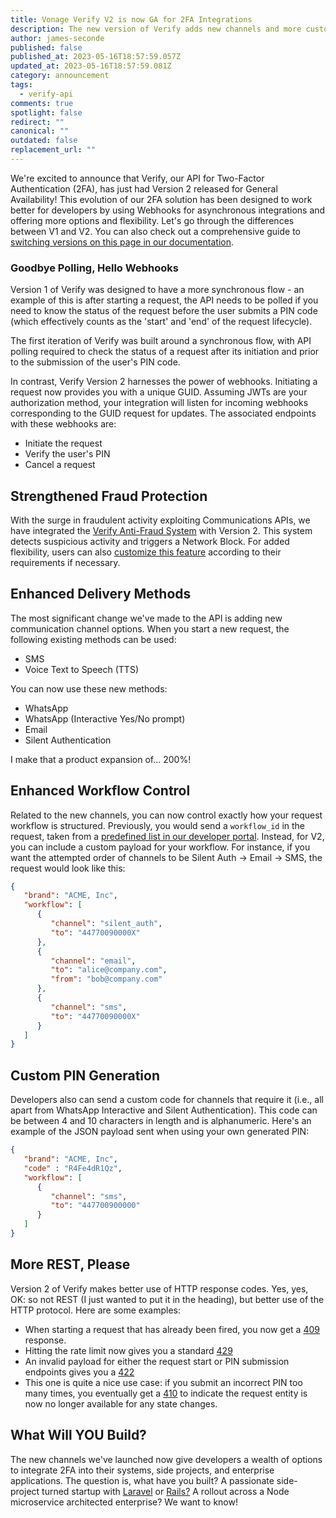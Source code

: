 ```yaml
---
title: Vonage Verify V2 is now GA for 2FA Integrations
description: The new version of Verify adds new channels and more customisation
author: james-seconde
published: false
published_at: 2023-05-16T18:57:59.057Z
updated_at: 2023-05-16T18:57:59.081Z
category: announcement
tags:
  - verify-api
comments: true
spotlight: false
redirect: ""
canonical: ""
outdated: false
replacement_url: ""
---
```

We're excited to announce that Verify, our API for Two-Factor Authentication (2FA), has just had Version 2 released for General Availability! This evolution of our 2FA solution has been designed to work better for developers by using Webhooks for asynchronous integrations and offering more options and flexibility. Let's go through the differences between V1 and V2. You can also check out a comprehensive guide to [switching versions on this page in our documentation](https://developer.vonage.com/en/verify/verify-v2/guides/verify-migration-guide).

### Goodbye Polling, Hello Webhooks

Version 1 of Verify was designed to have a more synchronous flow - an example of this is after starting a request, the API needs to be polled if you need to know the status of the request before the user submits a PIN code (which effectively counts as the 'start' and 'end' of the request lifecycle).

The first iteration of Verify was built around a synchronous flow, with API polling required to check the status of a request after its initiation and prior to the submission of the user's PIN code.

In contrast, Verify Version 2 harnesses the power of webhooks. Initiating a request now provides you with a unique GUID. Assuming JWTs are your authorization method, your integration will listen for incoming webhooks corresponding to the GUID request for updates. The associated endpoints with these webhooks are:

-   Initiate the request
-   Verify the user's PIN
-   Cancel a request

## Strengthened Fraud Protection

With the surge in fraudulent activity exploiting Communications APIs, we have integrated the [Verify Anti-Fraud System](https://developer.vonage.com/en/verify/verify-v2/guides/v2-anti-fraud) with Version 2. This system detects suspicious activity and triggers a Network Block. For added flexibility, users can also [customize this feature](https://developer.vonage.com/en/verify/verify-v2/guides/v2-anti-fraud) according to their requirements if necessary.

## Enhanced Delivery Methods

The most significant change we've made to the API is adding new communication channel options. When you start a new request, the following existing methods can be used:

* SMS
* Voice Text to Speech (TTS)

You can now use these new methods:

- WhatsApp
- WhatsApp (Interactive Yes/No prompt)
- Email
- Silent Authentication

I make that a product expansion of... 200%!

## Enhanced Workflow Control

Related to the new channels, you can now control exactly how your request workflow is structured. Previously, you would send a `workflow_id` in the request, taken from a [predefined list in our developer portal](https://developer.vonage.com/en/verify/guides/workflows-and-events). Instead, for V2, you can include a custom payload for your workflow. For instance, if you want the attempted order of channels to be Silent Auth -> Email -> SMS, the request would look like this:

```json
{
   "brand": "ACME, Inc",
   "workflow": [
      {
         "channel": "silent_auth",
         "to": "44770090000X"
      },
	  {
         "channel": "email",
         "to": "alice@company.com",
         "from": "bob@company.com"
      },
      {
         "channel": "sms",
         "to": "44770090000X"
      }
   ]
}
```

## Custom PIN Generation

Developers also can send a custom code for channels that require it (i.e., all apart from WhatsApp Interactive and Silent Authentication). This code can be between 4 and 10 characters in length and is alphanumeric. Here's an example of the JSON payload sent when using your own generated PIN:

```json
{
   "brand": "ACME, Inc",
   "code" : "R4Fe4dR1Qz",
   "workflow": [
      {
         "channel": "sms",
         "to": "447700900000"
      }
   ]
}
```

## More REST, Please

Version 2 of Verify makes better use of HTTP response codes. Yes, yes, OK: so not REST (I just wanted to put it in the heading), but better use of the HTTP protocol. Here are some examples:

- When starting a request that has already been fired, you now get a [409](https://developer.mozilla.org/en-US/docs/Web/HTTP/Status/409) response.
- Hitting the rate limit now gives you a standard [429](https://developer.mozilla.org/en-US/docs/Web/HTTP/Status/429)
- An invalid payload for either the request start or PIN submission endpoints gives you a [422](https://developer.mozilla.org/en-US/docs/Web/HTTP/Status/422)
- This one is quite a nice use case: if you submit an incorrect PIN too many times, you eventually get a [410](https://developer.mozilla.org/en-US/docs/Web/HTTP/Status/410) to indicate the request entity is now no longer available for any state changes.

## What Will YOU Build?

The new channels we've launched now give developers a wealth of options to integrate 2FA into their systems, side projects, and enterprise applications. The question is, what have you built? A passionate side-project turned startup with [Laravel](https://laravel.com/) or [Rails?](https://rubyonrails.org/) A rollout across a Node microservice architected enterprise? We want to know!
